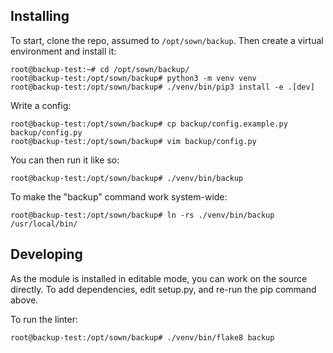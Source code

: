 ## Installing
To start, clone the repo, assumed to `/opt/sown/backup`. Then create a virtual environment and install it:
```console
root@backup-test:~# cd /opt/sown/backup/
root@backup-test:/opt/sown/backup# python3 -m venv venv
root@backup-test:/opt/sown/backup# ./venv/bin/pip3 install -e .[dev]
```

Write a config:
```console
root@backup-test:/opt/sown/backup# cp backup/config.example.py backup/config.py
root@backup-test:/opt/sown/backup# vim backup/config.py 
```

You can then run it like so:
```console
root@backup-test:/opt/sown/backup# ./venv/bin/backup 
```

To make the "backup" command work system-wide:
```console
root@backup-test:/opt/sown/backup# ln -rs ./venv/bin/backup /usr/local/bin/
```

## Developing
As the module is installed in editable mode, you can work on the source directly. To add dependencies, edit setup.py, and re-run the pip command above.

To run the linter:
```console
root@backup-test:/opt/sown/backup# ./venv/bin/flake8 backup
```
